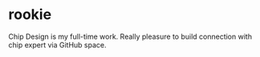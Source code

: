 # rookie
Chip Design is my full-time work. Really pleasure to build connection with chip expert via GitHub space.
